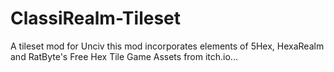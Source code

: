 # ClassiRealm-Tileset
A tileset mod for Unciv this mod incorporates elements of 5Hex, HexaRealm and RatByte's Free Hex Tile Game Assets from itch.io...
